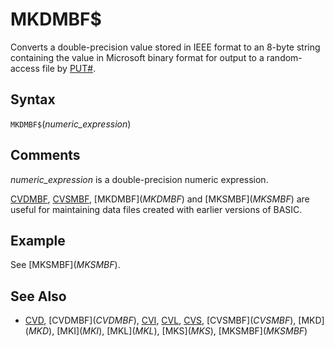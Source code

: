 # MKDMBF$

Converts a double-precision value stored in IEEE format to an 8-byte string containing the value in Microsoft binary format for output to a random-access file by [PUT#](PUT-FILE).

## Syntax

`MKDMBF$`(*numeric_expression*)

## Comments

*numeric_expression* is a double-precision numeric expression.

[CVDMBF](CVDMBF), [CVSMBF](CVSMBF), [MKDMBF$](MKDMBF$) and [MKSMBF$](MKSMBF$) are useful for maintaining data files created with earlier versions of BASIC.

## Example

See [MKSMBF$](MKSMBF$).

## See Also

- [CVD](CVD), [CVDMBF$](CVDMBF$), [CVI](CVI), [CVL](CVL), [CVS](CVS), [CVSMBF$](CVSMBF$), [MKD$](MKD$), [MKI$](MKI$), [MKL$](MKL$), [MKS$](MKS$), [MKSMBF$](MKSMBF$)
